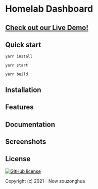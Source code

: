 # Homelab Dashboard

## [Check out our Live Demo!](https://zouzonghua.github.io/homelab-dashboard/)

## Quick start

```
yarn install

yarn start

yarn build

```


## Installation

## Features

## Documentation

## Screenshots

## License

[![GitHub license](https://img.shields.io/badge/license-MIT-blue.svg)](https://github.com/zouzonghua/homelab-dashboard/blob/main/LICENSE)

Copyright (c) 2021 - Now zouzonghua
